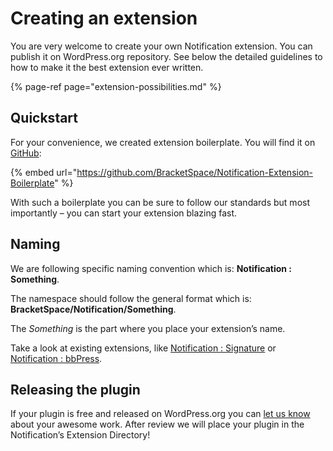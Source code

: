 # Creating an extension

You are very welcome to create your own Notification extension. You can publish it on WordPress.org repository. See below the detailed guidelines to how to make it the best extension ever written.

{% page-ref page="extension-possibilities.md" %}

## Quickstart

For your convenience, we created extension boilerplate. You will find it on [GitHub](https://github.com/BracketSpace/Notification-Extension-Boilerplate):

{% embed url="https://github.com/BracketSpace/Notification-Extension-Boilerplate" %}

With such a boilerplate you can be sure to follow our standards but most importantly – you can start your extension blazing fast.

## Naming

We are following specific naming convention which is: **Notification : Something**.

The namespace should follow the general format which is: **BracketSpace/Notification/Something**.

The _Something_ is the part where you place your extension’s name.

Take a look at existing extensions, like [Notification : Signature](https://wordpress.org/plugins/signature-notification/) or [Notification : bbPress](https://wordpress.org/plugins/notification-bbpress/).

## Releasing the plugin

If your plugin is free and released on WordPress.org you can [let us know](https://bracketspace.com/contact/) about your awesome work. After review we will place your plugin in the Notification’s Extension Directory!

